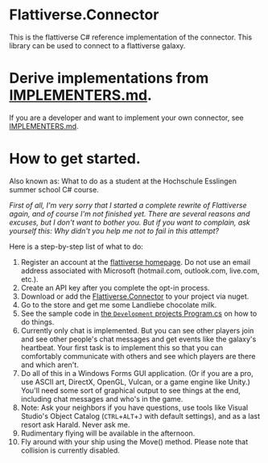 # Flattiverse.Connector
This is the flattiverse C# reference implementation of the connector. This library
can be used to connect to a flattiverse galaxy.
# Derive implementations from [IMPLEMENTERS.md](IMPLEMENTERS.md).
If you are a developer and want to implement your own connector, see [IMPLEMENTERS.md](IMPLEMENTERS.md).
# How to get started.
Also known as: What to do as a student at the Hochschule Esslingen summer school C# course.

*First of all, I'm very sorry that I started a complete rewrite of Flattiverse again, and of course I'm not finished yet. There are several reasons and excuses, but I don't want to bother you. But if you want to complain, ask yourself this: Why didn't you help me not to fail in this attempt?*

Here is a step-by-step list of what to do:
1. Register an account at the [flattiverse homepage](https://flattiverse.com/). Do not use an email address associated with Microsoft (hotmail.com, outlook.com, live.com, etc.).
2. Create an API key after you complete the opt-in process.
3. Download or add the [Flattiverse.Connector](https://www.nuget.org/packages/Flattiverse.Connector) to your project via nuget.
4. Go to the store and get me some Landliebe chocolate milk.
5. See the sample code in [the `Development` projects Program.cs](Flattiverse.Connector/Development/Program.cs) on how to do things.
6. Currently only chat is implemented. But you can see other players join and see other people's chat messages and get events like the galaxy's heartbeat. Your first task is to implement this so that you can comfortably communicate with others and see which players are there and which aren't.
7. Do all of this in a Windows Forms GUI application. (Or if you are a pro, use ASCII art, DirectX, OpenGL, Vulcan, or a game engine like Unity.) You'll need some sort of graphical output to see things at the end, including chat messages and who's in the game.
8. Note: Ask your neighbors if you have questions, use tools like Visual Studio's Object Catalog (`CTRL`+`ALT`+`J` with default settings), and as a last resort ask Harald. Never ask me.
9. Rudimentary flying will be available in the afternoon.
10. Fly around with your ship using the Move() method. Please note that collision is currently disabled.